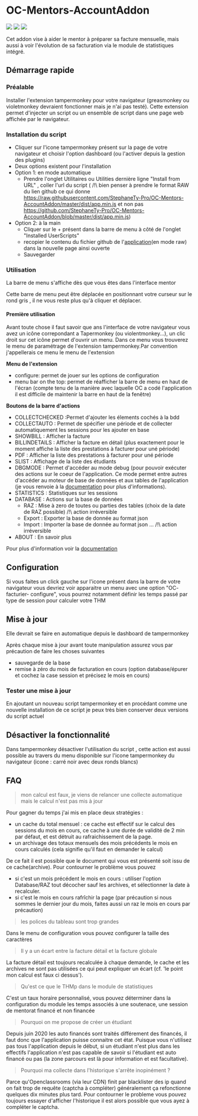 # OC-Mentors-AccountAddon

![](https://img.shields.io/badge/build-pass-success)
![](https://img.shields.io/badge/version-1.1-orange)
[![](https://img.shields.io/badge/chat-workplace-blueviolet)](https://openclassrooms.workplace.com/groups/314612209540660/)

Cet addon vise à aider le mentor à préparer sa facture mensuelle, mais aussi à voir l'évolution de sa facturation via le module de statistiques intégré.

## Démarrage rapide

### Préalable

Installer l'extension tampermonkey pour votre navigateur (greasmonkey ou violetmonkey devraient fonctionner mais je n'ai pas testé). Cette extension permet d'injecter un script ou un ensemble de script dans une page web affichée par le navigateur.

### Installation du script

- Cliquer sur l'icone tampermonkey présent sur la page de votre navigateur et choisir l'option dashboard (ou l'activer depuis la gestion des plugins)
- Deux options existent pour l'installation
- Option 1: en mode automatique
	- Prendre l'onglet Utilitaires ou Utilities dernière ligne "Install from URL" , coller l'url du script ( /!\ bien penser à prendre le format RAW du lien github ce qui donne https://raw.githubusercontent.com/StephaneTy-Pro/OC-Mentors-AccountAddon/master/dist/app.min.js et non pas https://github.com/StephaneTy-Pro/OC-Mentors-AccountAddon/blob/master/dist/app.min.js) 
- Option 2: à la main
	- Cliquer sur le + présent dans la barre de menu à côté de l'onglet "Installed UserScripts"
	- recopier le contenu du fichier github de l'[application](https://raw.githubusercontent.com/StephaneTy-Pro/OC-Mentors-AccountAddon/master/dist/app.min.js)(en mode raw) dans la nouvelle page ainsi ouverte 
	- Sauvegarder


### Utilisation

La barre de menu s'affiche dès que vous êtes dans l'interface mentor

Cette barre de menu peut être déplacée en positionnant votre curseur sur le rond gris , il ne vous reste plus qu'à cliquer et déplacer. 

#### Première utilisation

Avant toute chose il faut savoir que ans l'interface de votre navigateur vous avez un icône correpondant a Tapermonkey (ou violentmonkey...), un clic droit sur cet icône permet d'ouvrir un menu. Dans ce menu vous trouverez le menu de paramétrage de l'extension tampermonkey.Par convention j'appellerais ce menu le menu de l'extension

**Menu de l'extension**
- configure: permet de jouer sur les options de configuration
- menu bar on the top: permet de réafficher la barre de menu en haut de l'écran (compte tenu de la manière avec laquelle OC a codé l'application il est difficile de maintenir la barre en haut de la fenêtre)


**Boutons de la barre d'actions**
- COLLECTCHECKED :Permet d'ajouter les élements cochés à la bdd
- COLLECTAUTO : Permet de spécifier une période et de collecter automatiquement les sessions pour les ajouter en base
- SHOWBILL : Afficher la facture
- BILLINDETAILS : Afficher la facture en détail (plus exactement pour le moment affiche la liste des prestations à facturer pour uné période)
- PDF : Afficher la liste des prestations à facturer pour uné période
- SLIST : Affichage de la liste des étudiants
- DBGMODE : Permet d'accéder au mode debug (pour pouvoir exécuter des actions sur le coeur de l'application. Ce mode permet entre autres d'accéder au moteur de base de données et aux tables de l'application (je vous renvoie à la [documentation](https://stephanety-pro.github.io/OC-Mentors-AccountAddon/#/actionbar?id=dbgmode) pour plus d'informations).
- STATISTICS : Statistiques sur les sessions
- DATABASE : Actions sur la base de données
  - RAZ : Mise à zero de toutes ou parties des tables (choix de la date de RAZ possible) /!\ action irréversible
  - Export : Exporter la base de donnée au format json
  - Import : Importer la base de donnée au format json ... /!\ action irréversible
- ABOUT : En savoir plus


Pour plus d'information voir la [documentation](https://stephanety-pro.github.io/OC-Mentors-AccountAddon/)

## Configuration

Si vous faites un click gauche sur l'icone présent dans la barre de votre navigateur vous devriez voir apparaitre un menu avec une option "OC- facturier- configure", vous pourrez notamment définir les temps passé par type de session pour calculer votre THM

## Mise à jour

Elle devrait se faire en automatique depuis le dashboard de tampermonkey

Après chaque mise à jour avant toute manipulation assurez vous par précaution de faire les choses suivantes

- sauvegarde de la base
- remise à zéro du mois de facturation en cours (option database/épurer et cochez la case session et précisez le mois en cours) 

### Tester une mise à jour

En ajoutant un nouveau script tampermonkey et en procédant comme une nouvelle installation de ce script je peux très bien conserver deux versions du script actuel

## Désactiver la fonctionnalité

Dans tampermonkey désactiver l'utilisation du script , cette action est aussi possible au travers du menu disponible sur l'icone tampermonkey du navigateur (icone : carré noir avec deux ronds blancs)

## FAQ

> mon calcul est faux, je viens de relancer une collecte automatique mais le calcul n'est pas mis à jour

Pour gagner du temps j'ai mis en place deux stratégies :

 - un cache du total mensuel : ce cache est effectif sur le calcul des sessions du mois en cours, ce cache à une durée de validité de 2 min par défaut, et est détruit au rafraichissement de la page.
 - un archivage des totaux mensuels des mois précédents le mois en cours calculés (cela signifie qu'il faut en demander le calcul)
 
 De ce fait il est possible que le document qui vous est présenté soit issu de ce cache(archive). Pour contourner le problème vous pouvez

  - si c'est un mois précédent le mois en cours : utiliser l'option Database/RAZ tout décocher sauf les archives, et sélectionner la date à recalculer.
  - si c'est le mois en cours rafrîchir la page (par précaution si nous sommes le dernier jour du mois, faites aussi un raz le mois en cours par précaution)
  
> les polices du tableau sont trop grandes
 
Dans le menu de configuration vous pouvez configurer la taille des caractères

> Il y a un écart entre la facture détail et la facture globale

La facture détail est toujours recalculée à chaque demande, le cache et les archives ne sont pas utilisées ce qui peut expliquer un écart (cf. 'le point mon calcul est faux ci dessus').

> Qu'est ce que le THMp dans le module de statistiques

C'est un taux horaire personnalisé, vous pouvez déterminer dans la configuration du module les temps associés à une soutenace, une session de mentorat financé et non financée

> Pourquoi on me propose de créer un étudiant

Depuis juin 2020 les auto financés sont traités différement des financés, il faut donc que l'application puisse connaitre cet état. Puisque vous n'utilisez pas tous l'application depuis le début, si un étudiant n'est plus dans les effectifs l'application n'est pas capable de savoir si l'étudiant est auto financé ou pas (la zone parcours est là pour information et est facultative).

> Pourquoi ma collecte dans l'historique s'arrête inopinément ?

Parce qu'Openclassrooms (via leur CDN) finit par blacklister des ip quand on fait trop de requête (captcha à compléter) généralement ça refonctionne quelques dix minutes plus tard. Pour contourner le probleme vous pouvez toujours essayer d'afficher l'historique il est alors possible que vous ayez à compléter le captcha.


